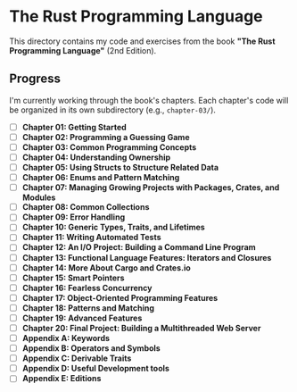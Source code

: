 # The Rust Programming Language

This directory contains my code and exercises from the book **"The Rust
Programming Language"** (2nd Edition).

## Progress

I'm currently working through the book's chapters. Each chapter's code will be
organized in its own subdirectory (e.g., `chapter-03/`).

- [ ] **Chapter 01: Getting Started**
- [ ] **Chapter 02: Programming a Guessing Game**
- [ ] **Chapter 03: Common Programming Concepts**
- [ ] **Chapter 04: Understanding Ownership**
- [ ] **Chapter 05: Using Structs to Structure Related Data**
- [ ] **Chapter 06: Enums and Pattern Matching**
- [ ] **Chapter 07: Managing Growing Projects with Packages, Crates, and Modules**
- [ ] **Chapter 08: Common Collections**
- [ ] **Chapter 09: Error Handling**
- [ ] **Chapter 10: Generic Types, Traits, and Lifetimes**
- [ ] **Chapter 11: Writing Automated Tests**
- [ ] **Chapter 12: An I/O Project: Building a Command Line Program**
- [ ] **Chapter 13: Functional Language Features: Iterators and Closures**
- [ ] **Chapter 14: More About Cargo and Crates.io**
- [ ] **Chapter 15: Smart Pointers**
- [ ] **Chapter 16: Fearless Concurrency**
- [ ] **Chapter 17: Object-Oriented Programming Features**
- [ ] **Chapter 18: Patterns and Matching**
- [ ] **Chapter 19: Advanced Features**
- [ ] **Chapter 20: Final Project: Building a Multithreaded Web Server**
- [ ] **Appendix A: Keywords**
- [ ] **Appendix B: Operators and Symbols**
- [ ] **Appendix C: Derivable Traits**
- [ ] **Appendix D: Useful Development tools**
- [ ] **Appendix E: Editions**